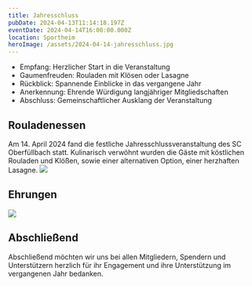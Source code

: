 ```yaml
---
title: Jahresschluss
pubDate: 2024-04-13T11:14:18.197Z
eventDate: 2024-04-14T16:00:00.000Z
location: Sportheim
heroImage: /assets/2024-04-14-jahresschluss.jpg
---
```


 - Empfang: Herzlicher Start in die Veranstaltung
 - Gaumenfreuden: Rouladen mit Klösen oder Lasagne
 - Rückblick: Spannende Einblicke in das vergangene Jahr
 - Anerkennung: Ehrende Würdigung langjähriger Mitgliedschaften
 - Abschluss: Gemeinschaftlicher Ausklang der Veranstaltung

## Rouladenessen
Am 14. April 2024 fand die festliche Jahresschlussveranstaltung des SC Oberfüllbach statt. Kulinarisch verwöhnt wurden die Gäste mit köstlichen Rouladen und Klößen, sowie einer alternativen Option, einer herzhaften Lasagne.
![](/assets/2024-04-14-rouladen.jpg)

## Ehrungen
![](/assets/2024-04-14-Ehrungen.jpg)

## Abschließend
Abschließend möchten wir uns bei allen Mitgliedern, Spendern und Unterstützern herzlich für ihr Engagement und ihre Unterstützung im vergangenen Jahr bedanken.